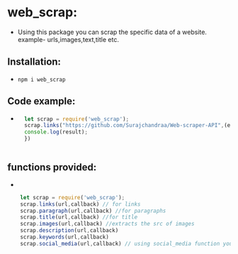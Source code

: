# web_scrap:
- Using this package you can scrap the specific data of a website. example- urls,images,text,title etc.

## Installation:
- `npm i web_scrap`

## Code example:
- ```js
    let scrap = require('web_scrap');
    scrap.links("https://github.com/Surajchandraa/Web-scraper-API",(error,result)=>{
    console.log(result);
    })
    

## functions provided:
- 
```js
    let scrap = require('web_scrap');
    scrap.links(url,callback) // for links
    scrap.paragraph(url,callback) //for paragraphs 
    scrap.title(url,callback) //for title
    scrap.images(url,callback) //extracts the src of images
    scrap.description(url,callback) 
    scrap.keywords(url,callback)
    scrap.social_media(url,callback) // using social_media function you can extract social media links of a website
